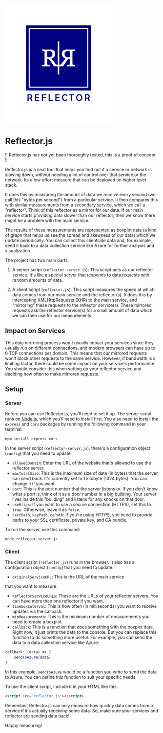 ![Logo](/assets/ref-logo.png)

# Reflector.js

!! Reflector.js has not yet been thoroughly tested, this is a proof of concept !!

Reflector.js is a neat tool that helps you find out if a service or network is slowing down, without needing a lot of control over that service or the network. Its a low effort measure that can be deployed on higher level stack.

It does this by measuring the amount of data we receive every second (we call this "bytes per second") from a particular service. It then compares this with similar measurements from a secondary service, which we call a "reflector". Think of this reflector as a mirror for our data. If our main service starts providing data slower than our reflector, then we know there might be a problem with the main service.

The results of these measurements are represented as boxplot data (a kind of graph that helps us see the spread and skewness of our data) which we update periodically. You can collect this clientside data and, for example, send it back to a data collection service like Azure for further analysis and visualization.

The project has two main parts:

1. A server script (`reflector-server.js`): This script acts as our reflector service. It's like a special server that responds to data requests with random amounts of data.

2. A client script (`reflector.js`): This script measures the speed at which data comes from our main service and the reflector(s). It does this by intercepting XMLHttpRequests (XHR) to the main service, and "mirroring" these requests to the reflector service(s). These mirrored requests ask the reflector service(s) for a small amount of data which we can then use for our measurements.

## Impact on Services

This data mirroring process won't usually impact your services since they usually run on different connections, and modern browsers can have up to 6 TCP connections per domain. This means that our mirrored requests won't block other requests to the same service. However, if bandwidth is a limiting factor, there could be some impact on your service's performance. You should consider this when setting up your reflector service and deciding how often to make mirrored requests.

## Setup

### Server

Before you can use Reflector.js, you'll need to set it up. The server script runs on [Node.js](https://nodejs.org/), which you'll need to install first. You also need to install the `express` and `cors` packages by running the following command in your terminal:

```bash
npm install express cors
```

In the server script (`reflector-server.js`), there's a configuration object (`config`) that you need to update:

- `allowedDomain`: Enter the URL of the website that's allowed to use the reflector server. 
- `maxTotalSize`: This is the maximum size of data (in bytes) that the server can send back. It's currently set to 1 kilobyte (1024 bytes). You can change it if you want.
- `port`: This is the port number that the server listens to. If you don't know what a port is, think of it as a door number in a big building. Your server lives inside this "building" and listens for any knocks on that door.
- `useHttps`: If you want to use a secure connection (HTTPS), set this to `true`. Otherwise, leave it as `false`.
- `certPath`, `keyPath`, `caPath`: If you're using HTTPS, you need to provide paths to your SSL certificate, private key, and CA bundle.

To run the server, use this command:

```bash
node reflector-server.js
```

### Client

The client script (`reflector.js`) runs in the browser. It also has a configuration object (`config`) that you need to update:

- `originalServiceURL`: This is the URL of the main service

 that you want to measure.
- `reflectorServiceURLs`: These are the URLs of your reflector servers. You can have more than one reflector if you want.
- `timeboxInterval`: This is how often (in milliseconds) you want to receive updates via the callback.
- `minMeasurements`: This is the minimum number of measurements you need to create a boxplot.
- `callback`: This is a function that does something with the boxplot data. Right now, it just prints the data to the console. But you can replace this function to do something more useful. For example, you can send the data to a data collection service like Azure:

```javascript
callback: (data) => {
    sendToAzure(data);
}
```

In this example, `sendToAzure` would be a function you write to send the data to Azure. You can define this function to suit your specific needs.

To use the client script, include it in your HTML like this:

```html
<script src="reflector.js"></script>
```

Remember, Reflector.js can only measure how quickly data comes from a service if it's actually receiving some data. So, make sure your services and reflector are sending data back!

Happy measuring!
